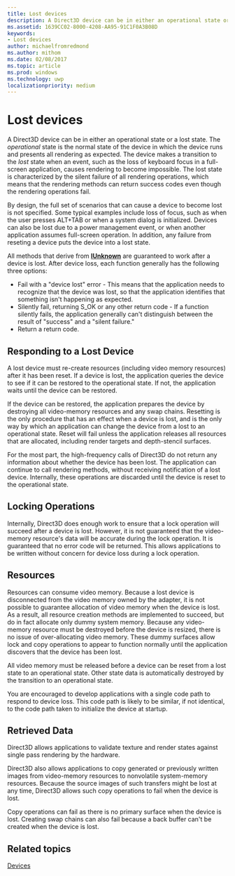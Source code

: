 ```yaml
---
title: Lost devices
description: A Direct3D device can be in either an operational state or a lost state.
ms.assetid: 1639CC02-8000-4208-AA95-91C1F0A3B08D
keywords:
- Lost devices
author: michaelfromredmond
ms.author: mithom
ms.date: 02/08/2017
ms.topic: article
ms.prod: windows
ms.technology: uwp
localizationpriority: medium
---
```


# Lost devices


A Direct3D device can be in either an operational state or a lost state. The *operational* state is the normal state of the device in which the device runs and presents all rendering as expected. The device makes a transition to the *lost* state when an event, such as the loss of keyboard focus in a full-screen application, causes rendering to become impossible. The lost state is characterized by the silent failure of all rendering operations, which means that the rendering methods can return success codes even though the rendering operations fail.

By design, the full set of scenarios that can cause a device to become lost is not specified. Some typical examples include loss of focus, such as when the user presses ALT+TAB or when a system dialog is initialized. Devices can also be lost due to a power management event, or when another application assumes full-screen operation. In addition, any failure from reseting a device puts the device into a lost state.

All methods that derive from [**IUnknown**](https://msdn.microsoft.com/library/windows/desktop/ms680509) are guaranteed to work after a device is lost. After device loss, each function generally has the following three options:

-   Fail with a "device lost" error - This means that the application needs to recognize that the device was lost, so that the application identifies that something isn't happening as expected.
-   Silently fail, returning S\_OK or any other return code - If a function silently fails, the application generally can't distinguish between the result of "success" and a "silent failure."
-   Return a return code.

## <span id="Responding_to_a_Lost_Device"></span><span id="responding_to_a_lost_device"></span><span id="RESPONDING_TO_A_LOST_DEVICE"></span>Responding to a Lost Device


A lost device must re-create resources (including video memory resources) after it has been reset. If a device is lost, the application queries the device to see if it can be restored to the operational state. If not, the application waits until the device can be restored.

If the device can be restored, the application prepares the device by destroying all video-memory resources and any swap chains. Resetting is the only procedure that has an effect when a device is lost, and is the only way by which an application can change the device from a lost to an operational state. Reset will fail unless the application releases all resources that are allocated, including render targets and depth-stencil surfaces.

For the most part, the high-frequency calls of Direct3D do not return any information about whether the device has been lost. The application can continue to call rendering methods, without receiving notification of a lost device. Internally, these operations are discarded until the device is reset to the operational state.

## <span id="Locking_Operations"></span><span id="locking_operations"></span><span id="LOCKING_OPERATIONS"></span>Locking Operations


Internally, Direct3D does enough work to ensure that a lock operation will succeed after a device is lost. However, it is not guaranteed that the video-memory resource's data will be accurate during the lock operation. It is guaranteed that no error code will be returned. This allows applications to be written without concern for device loss during a lock operation.

## <span id="Resources"></span><span id="resources"></span><span id="RESOURCES"></span>Resources


Resources can consume video memory. Because a lost device is disconnected from the video memory owned by the adapter, it is not possible to guarantee allocation of video memory when the device is lost. As a result, all resource creation methods are implemented to succeed, but do in fact allocate only dummy system memory. Because any video-memory resource must be destroyed before the device is resized, there is no issue of over-allocating video memory. These dummy surfaces allow lock and copy operations to appear to function normally until the application discovers that the device has been lost.

All video memory must be released before a device can be reset from a lost state to an operational state. Other state data is automatically destroyed by the transition to an operational state.

You are encouraged to develop applications with a single code path to respond to device loss. This code path is likely to be similar, if not identical, to the code path taken to initialize the device at startup.

## <span id="Retrieved_Data"></span><span id="retrieved_data"></span><span id="RETRIEVED_DATA"></span>Retrieved Data


Direct3D allows applications to validate texture and render states against single pass rendering by the hardware.

Direct3D also allows applications to copy generated or previously written images from video-memory resources to nonvolatile system-memory resources. Because the source images of such transfers might be lost at any time, Direct3D allows such copy operations to fail when the device is lost.

Copy operations can fail as there is no primary surface when the device is lost. Creating swap chains can also fail because a back buffer can't be created when the device is lost.

## <span id="related-topics"></span>Related topics


[Devices](devices.md)

 

 




